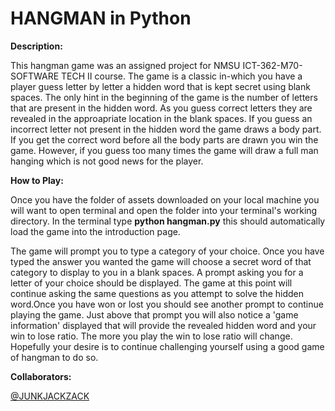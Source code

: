 # HANGMAN in Python

****Description:****

This hangman game was an assigned project for NMSU ICT-362-M70-SOFTWARE TECH II course. The game is a classic in-which you have a player guess letter by letter a hidden word that is kept secret using blank spaces. The only hint in the beginning of the game is the number of letters that are present in the hidden word. As you guess correct letters they are revealed in the approapriate location in the blank spaces. If you guess an incorrect letter not present in the hidden word the game draws a body part. If you get the correct word before all the body parts are drawn you win the game. However, if you guess too many times the game will draw a full man hanging which is not good news for the player. 

****How to Play:****

Once you have the folder of assets downloaded on your local machine you will want to open terminal and open the folder into your terminal's working directory. In the terminal type **python hangman.py** this should automatically load the game into the introduction page.

The game will prompt you to type a category of your choice. Once you have typed the answer you wanted the game will choose a secret word of that category to display to you in a blank spaces. A prompt asking you for a letter of your choice should be displayed. The game at this point will continue asking the same questions as you attempt to solve the hidden word.Once you have won or lost you should see another prompt to continue playing the game. Just above that prompt you will also notice a 'game information' displayed that will provide the revealed hidden word and your win to lose ratio. The more you play the win to lose ratio will change. Hopefully your desire is to continue challenging yourself using a good game of hangman to do so.

****Collaborators:****

[@JUNKJACKZACK](https://github.com/JUNKJACKZACK)
